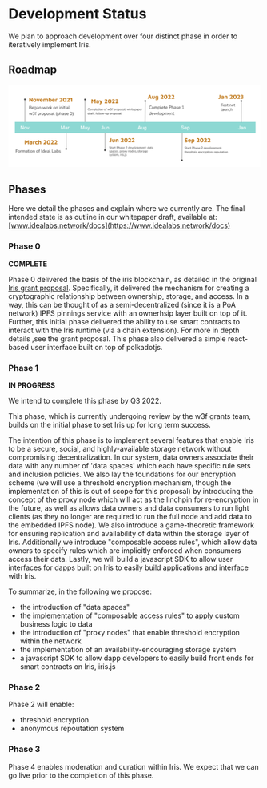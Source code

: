 # Development Status

We plan to approach development over four distinct phase in order to iteratively implement Iris.


## Roadmap

![roadmap](../resources/roadmap.png)

## Phases

Here we detail the phases and explain where we currently are. The final intended state is as outline in our whitepaper draft, available at: [www.idealabs.network/docs](https://www.idealabs.network/docs)

### Phase 0

**COMPLETE**

Phase 0 delivered the basis of the iris blockchain, as detailed in the original [Iris grant proposal](https://github.com/w3f/Grants-Program/blob/master/applications/iris.md). Specifically, it delivered the mechanism for creating a cryptographic relationship between ownership, storage, and access. In a way, this can be thought of as a semi-decentralized (since it is a PoA network) IPFS pinnings service with an ownerhsip layer built on top of it. Further, this initial phase delivered the ability to use smart contracts to interact with the Iris runtime (via a chain extension). For more in depth details ,see the grant proposal. This phase also delivered a simple react-based user interface built on top of polkadotjs.

### Phase 1

**IN PROGRESS**

We intend to complete this phase by Q3 2022.

This phase, which is currently undergoing review by the w3f grants team, builds on the initial phase to set Iris up for long term success.

The intention of this phase is to implement several features that enable Iris to be a secure, social, and highly-available storage network without compromising decentralization. In our system, data owners associate their data with any number of 'data spaces' which each have specific rule sets and inclusion policies. We also lay the foundations for our encryption scheme (we will use a threshold encryption mechanism, though the implementation of this is out of scope for this proposal) by introducing the concept of the proxy node which will act as the linchpin for re-encryption in the future, as well as allows data owners and data consumers to run light clients (as they no longer are required to run the full node and add data to the embedded IPFS node). We also introduce a game-theoretic framework for ensuring replication and availability of data within the storage layer of Iris. Additionally we introduce "composable access rules", which allow data owners to specify rules which are implicitly enforced when consumers access their data. Lastly, we will build a javascript SDK to allow user interfaces for dapps built on Iris to easily build applications and interface with Iris.

To summarize, in the following we propose:

- the introduction of "data spaces"
- the implementation of "composable access rules" to apply custom business logic to data
- the introduction of "proxy nodes" that enable threshold encryption within the network
- the implementation of an availability-encouraging storage system
- a javascript SDK to allow dapp developers to easily build front ends for smart contracts on Iris, iris.js

### Phase 2

Phase 2 will enable:

- threshold encryption
- anonymous repoutation system

### Phase 3

Phase 4 enables moderation and curation within Iris. We expect that we can go live prior to the completion of this phase.
